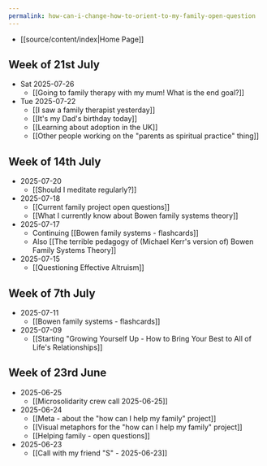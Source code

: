 ```yaml
---
permalink: how-can-i-change-how-to-orient-to-my-family-open-question
---
```

- [[source/content/index|Home Page]]
## Week of 21st July
- Sat 2025-07-26
	- [[Going to family therapy with my mum! What is the end goal?]]
- Tue 2025-07-22 
	- [[I saw a family therapist yesterday]]
	- [[It's my Dad's birthday today]]
	- [[Learning about adoption in the UK]]
	- [[Other people working on the "parents as spiritual practice" thing]]
## Week of 14th July
- 2025-07-20 
	- [[Should I meditate regularly?]]
- 2025-07-18
	- [[Current family project open questions]]
	- [[What I currently know about Bowen family systems theory]]
- 2025-07-17 
	- Continuing [[Bowen family systems - flashcards]]
	- Also [[The terrible pedagogy of (Michael Kerr's version of) Bowen Family Systems Theory]]
- 2025-07-15
	- [[Questioning Effective Altruism]]
## Week of 7th July
- 2025-07-11
	- [[Bowen family systems - flashcards]]
- 2025-07-09
	- [[Starting "Growing Yourself Up - How to Bring Your Best to All of Life's Relationships]]
## Week of 23rd June
- 2025-06-25
	- [[Microsolidarity crew call 2025-06-25]]
- 2025-06-24
	- [[Meta - about the "how can I help my family" project]]
	- [[Visual metaphors for the "how can I help my family" project]]
	- [[Helping family - open questions]]
- 2025-06-23
	- [[Call with my friend "S" - 2025-06-23]]